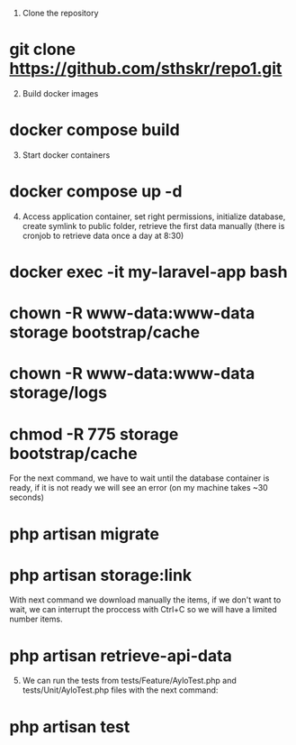 1) Clone the repository

# git clone https://github.com/sthskr/repo1.git

2) Build docker images

# docker compose build

3) Start docker containers

# docker compose up -d

4) Access application container, set right permissions, initialize database, create symlink to public folder, retrieve the first data manually (there is cronjob to retrieve data once a day at 8:30)

# docker exec -it my-laravel-app bash
# chown -R www-data:www-data storage bootstrap/cache
# chown -R www-data:www-data storage/logs
# chmod -R 775 storage bootstrap/cache

For the next command, we have to wait until the database container is ready, if it is not ready we will see an error (on my machine takes ~30 seconds)

# php artisan migrate
# php artisan storage:link

With next command we download manually the items, if we don't want to wait, we can interrupt the proccess with Ctrl+C so we will have a limited number items.
# php artisan retrieve-api-data

5) We can run the tests from tests/Feature/AyloTest.php and tests/Unit/AyloTest.php files with the next command:

# php artisan test
